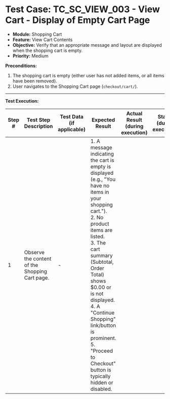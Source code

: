 # Test Case: TC_SC_VIEW_003 - View Cart - Display of Empty Cart Page

* **Module:** Shopping Cart
* **Feature:** View Cart Contents
* **Objective:** Verify that an appropriate message and layout are displayed when the shopping cart is empty.
* **Priority:** Medium

**Preconditions:**
1.  The shopping cart is empty (either user has not added items, or all items have been removed).
2.  User navigates to the Shopping Cart page (`checkout/cart/`).

---
**Test Execution:**

| Step # | Test Step Description                                                                 | Test Data (if applicable)                     | Expected Result                                                                                                                               | Actual Result (during execution) | Status (during execution) | Notes (during execution) |
|--------|---------------------------------------------------------------------------------------|-----------------------------------------------|-----------------------------------------------------------------------------------------------------------------------------------------------|----------------------------------|---------------------------|--------------------------|
| 1      | Observe the content of the Shopping Cart page.                                        | -                                             | 1. A message indicating the cart is empty is displayed (e.g., "You have no items in your shopping cart."). <br> 2. No product items are listed. <br> 3. The cart summary (Subtotal, Order Total) shows $0.00 or is not displayed. <br> 4. A "Continue Shopping" link/button is prominent. <br> 5. "Proceed to Checkout" button is typically hidden or disabled. |                                  |                           |                          |
